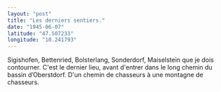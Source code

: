 ```yaml
---
layout: "post"
title: "Les derniers sentiers."
date: "1945-06-07"
latitude: "47.507233"
longitude: "10.241793"
---
```


Sigishofen, Bettenried, Bolsterlang, Sonderdorf, Maiselstein que je dois contourner. C'est le dernier lieu, avant d'entrer dans le long chemin du bassin d’Oberstdorf. D'un chemin de chasseurs à une montagne de chasseurs.


<div class="histoire"></div>

<div class="commentaire"></div>